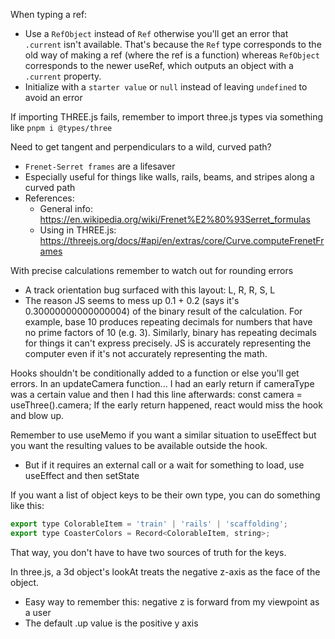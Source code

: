 
When typing a ref:
  - Use a `RefObject` instead of `Ref` otherwise you'll get an error that `.current` isn't available. That's because the `Ref` type corresponds to the old way of making a ref (where the ref is a function) whereas `RefObject` corresponds to the newer useRef, which outputs an object with a `.current` property.
  - Initialize with a `starter value` or `null` instead of leaving `undefined` to avoid an error

If importing THREE.js fails, remember to import three.js types via something like `pnpm i @types/three`

Need to get tangent and perpendiculars to a wild, curved path?
  - `Frenet-Serret frames` are a lifesaver
  - Especially useful for things like walls, rails, beams, and stripes along a curved path
  - References:
    - General info: https://en.wikipedia.org/wiki/Frenet%E2%80%93Serret_formulas
    - Using in THREE.js: https://threejs.org/docs/#api/en/extras/core/Curve.computeFrenetFrames

With precise calculations remember to watch out for rounding errors
  - A track orientation bug surfaced with this layout: L, R, R, S, L
  - The reason JS seems to mess up 0.1 + 0.2 (says it's 0.30000000000000004) of the binary result of the calculation. For example, base 10 produces repeating decimals for numbers that have no prime factors of 10 (e.g. 3). Similarly, binary has repeating decimals for things it can't express precisely. JS is accurately representing the computer even if it's not accurately representing the math.

Hooks shouldn't be conditionally added to a function or else you'll get errors.
  In an updateCamera function...
    I had an early return if cameraType was a certain value and then I had this line afterwards:
      const camera = useThree().camera;
    If the early return happened, react would miss the hook and blow up.

Remember to use useMemo if you want a similar situation to useEffect but you want the resulting values to be available outside the hook.
  - But if it requires an external call or a wait for something to load, use useEffect and then setState

If you want a list of object keys to be their own type, you can do something like this:
  ```javascript
  export type ColorableItem = 'train' | 'rails' | 'scaffolding';
  export type CoasterColors = Record<ColorableItem, string>;
  ```
  That way, you don't have to have two sources of truth for the keys.

In three.js, a 3d object's lookAt treats the negative z-axis as the face of the object.
  - Easy way to remember this: negative z is forward from my viewpoint as a user
  - The default .up value is the positive y axis
